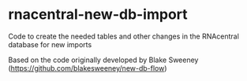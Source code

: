 # rnacentral-new-db-import
Code to create the needed tables and other changes in the RNAcentral database for new imports


Based on the code originally developed by Blake Sweeney (https://github.com/blakesweeney/new-db-flow)
